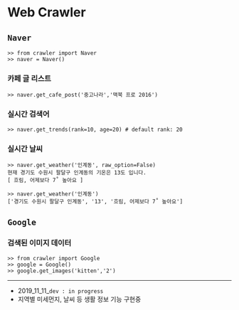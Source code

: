 # Web Crawler

## `Naver`

```python3
>> from crawler import Naver
>> naver = Naver()
```

### 카페 글 리스트

```python3
>> naver.get_cafe_post('중고나라','맥북 프로 2016')
```

### 실시간 검색어

```python3
>> naver.get_trends(rank=10, age=20) # default rank: 20
```

### 실시간 날씨

```python3
>> naver.get_weather('인계동', raw_option=False)
현재 경기도 수원시 팔달구 인계동의 기온은 13도 입니다. 
[ 흐림, 어제보다 7˚ 높아요 ]

>> naver.get_weather('인계동')
['경기도 수원시 팔달구 인계동', '13', '흐림, 어제보다 7˚ 높아요']
```


## `Google`

### 검색된 이미지 데이터

```python3
>> from crawler import Google
>> google = Google()
>> google.get_images('kitten','2')
```

---

- 2019_11_11_`dev : in progress`
- 지역별 미세먼지, 날씨 등 생활 정보 기능 구현중